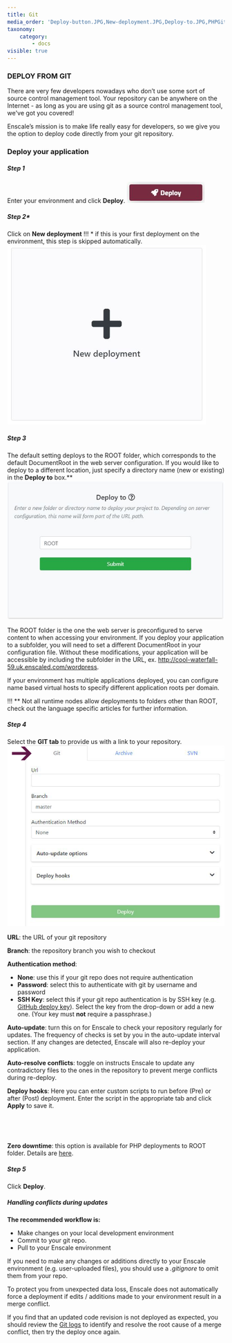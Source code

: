 ```yaml
---
title: Git
media_order: 'Deploy-button.JPG,New-deployment.JPG,Deploy-to.JPG,PHPGit-4.png'
taxonomy:
    category:
        - docs
visible: true
---
```


### DEPLOY FROM GIT

There are very few developers nowadays who don’t use some sort of source control management tool. Your repository can be anywhere on the Internet - as long as you are using git as a source control management tool, we've got you covered!

Enscale’s mission is to make life really easy for developers, so we give you the option to deploy code directly from your git repository.

### Deploy your application

##### Step 1

Enter your environment and click **Deploy**.
![](Deploy-button.JPG)

##### Step 2*

Click on **New deployment** 
!!! * if this is your first deployment on the environment, this step is skipped automatically.
![](New-deployment.JPG)

##### Step 3

The default setting deploys to the ROOT folder, which corresponds to the default DocumentRoot in the web server configuration. If you would like to deploy to a different location, just specify a directory name (new or existing) in the **Deploy to** box.**
![](Deploy-to.JPG)

The ROOT folder is the one the web server is preconfigured to serve content to when accessing your environment. If you deploy your application to a subfolder, you will need to set a different DocumentRoot in your configuration file. Without these modifications, your application will be accessible by including the subfolder in the URL, ex. http://cool-waterfall-59.uk.enscaled.com/wordpress.

If your environment has multiple applications deployed, you can configure name based virtual hosts to specify different application roots per domain.

!!! ** Not all runtime nodes allow deployments to folders other than ROOT, check out the language specific articles for further information.

##### Step 4

Select the **GIT tab** to provide us with a link to your repository.
![image alt=float-right](PHPGit-4.png)

**URL**: the URL of your git repository

**Branch**: the repository branch you wish to checkout

**Authentication method**:

* **None**: use this if your git repo does not require authentication
* **Password**: select this to authenticate with git by username and password
* **SSH Key**: select this if your git repo authentication is by SSH key (e.g. [GitHub deploy key](https://developer.github.com/v3/guides/managing-deploy-keys/)). Select the key from the drop-down or add a new one. (Your key must **not** require a passphrase.)

**Auto-update**: turn this on for Enscale to check your repository regularly for updates. The frequency of checks is set by you in the auto-update interval section. If any changes are detected, Enscale will also re-deploy your application. 

**Auto-resolve conflicts**: toggle on instructs Enscale to update any contradictory files to the ones in the repository to prevent merge conflicts during re-deploy.

**Deploy hooks**: Here you can enter custom scripts to run before (Pre) or after (Post) deployment. Enter the script in the appropriate tab and click **Apply** to save it.

​

​

**Zero downtime**: this option is available for PHP deployments to ROOT folder. Details are [here](/php/deployment%20guides/zero-downtime-deployment).

##### Step 5

Click **Deploy**.

##### Handling conflicts during updates

**The recommended workflow is:**

* Make changes on your local development environment
* Commit to your git repo.
* Pull to your Enscale environment
 
If you need to make any changes or additions directly to your Enscale environment (e.g. user-uploaded files), you should use a _.gitignore_ to omit them from your repo.

To protect you from unexpected data loss, Enscale does not automatically force a deployment if edits / additions made to your environment result in a merge conflict.

If you find that an updated code revision is not deployed as expected, you should review the [Git logs](/environments/access/log-files#git-svn-logs) to identify and resolve the root cause of a merge conflict, then try the deploy once again.

